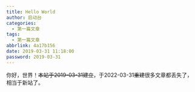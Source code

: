 ```yaml
---
title: Hello World
author: 启动台
categories:
  - 第一篇文章
tags:
  - 第一篇文章
abbrlink: 4a17b156
date: 2019-03-31 11:18:00
password: 2019-03-31
---
```

你好，世界！~~本站于2019-03-31建立~~，于2022-03-31~~重建~~很多文章都丢失了，相当于新站了。